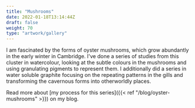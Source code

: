 ```yaml
---
title: "Mushrooms"
date: 2022-01-18T13:14:44Z
draft: false
weight: 70
type: "artwork/gallery"
---
```


I am fascinated by the forms of oyster mushrooms, which grow abundantly in the early winter in Cambridge.  I've done a series of studies from this cluster in watercolour, looking at the subtle colours in the mushrooms and using granulating pigments to represent them.  I additionally did a series in water soluble graphite focusing on the repeating patterns in the gills and transforming the cavernous forms into otherworldly places.  

Read more about [my process for this series]({{< ref "/blog/oyster-mushrooms" >}}) on my blog.
